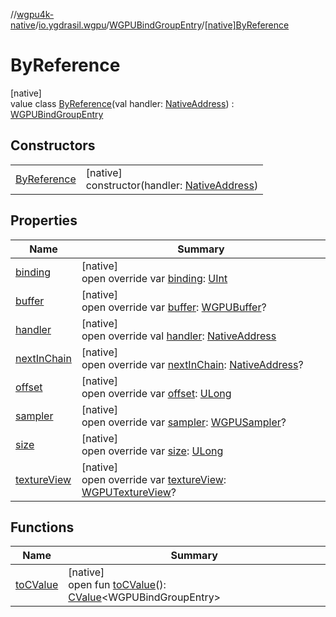 //[wgpu4k-native](../../../../index.md)/[io.ygdrasil.wgpu](../../index.md)/[WGPUBindGroupEntry](../index.md)/[[native]ByReference](index.md)

# ByReference

[native]\
value class [ByReference](index.md)(val handler: [NativeAddress](../../../ffi/-native-address/index.md)) : [WGPUBindGroupEntry](../index.md)

## Constructors

| | |
|---|---|
| [ByReference](-by-reference.md) | [native]<br>constructor(handler: [NativeAddress](../../../ffi/-native-address/index.md)) |

## Properties

| Name | Summary |
|---|---|
| [binding](binding.md) | [native]<br>open override var [binding](binding.md): [UInt](https://kotlinlang.org/api/core/kotlin-stdlib/kotlin/-u-int/index.html) |
| [buffer](buffer.md) | [native]<br>open override var [buffer](buffer.md): [WGPUBuffer](../../-w-g-p-u-buffer/index.md)? |
| [handler](handler.md) | [native]<br>open override val [handler](handler.md): [NativeAddress](../../../ffi/-native-address/index.md) |
| [nextInChain](next-in-chain.md) | [native]<br>open override var [nextInChain](next-in-chain.md): [NativeAddress](../../../ffi/-native-address/index.md)? |
| [offset](offset.md) | [native]<br>open override var [offset](offset.md): [ULong](https://kotlinlang.org/api/core/kotlin-stdlib/kotlin/-u-long/index.html) |
| [sampler](sampler.md) | [native]<br>open override var [sampler](sampler.md): [WGPUSampler](../../-w-g-p-u-sampler/index.md)? |
| [size](size.md) | [native]<br>open override var [size](size.md): [ULong](https://kotlinlang.org/api/core/kotlin-stdlib/kotlin/-u-long/index.html) |
| [textureView](texture-view.md) | [native]<br>open override var [textureView](texture-view.md): [WGPUTextureView](../../-w-g-p-u-texture-view/index.md)? |

## Functions

| Name | Summary |
|---|---|
| [toCValue](../[native]to-c-value.md) | [native]<br>open fun [toCValue](../[native]to-c-value.md)(): [CValue](https://kotlinlang.org/api/core/kotlin-stdlib/kotlinx.cinterop/-c-value/index.html)&lt;WGPUBindGroupEntry&gt; |